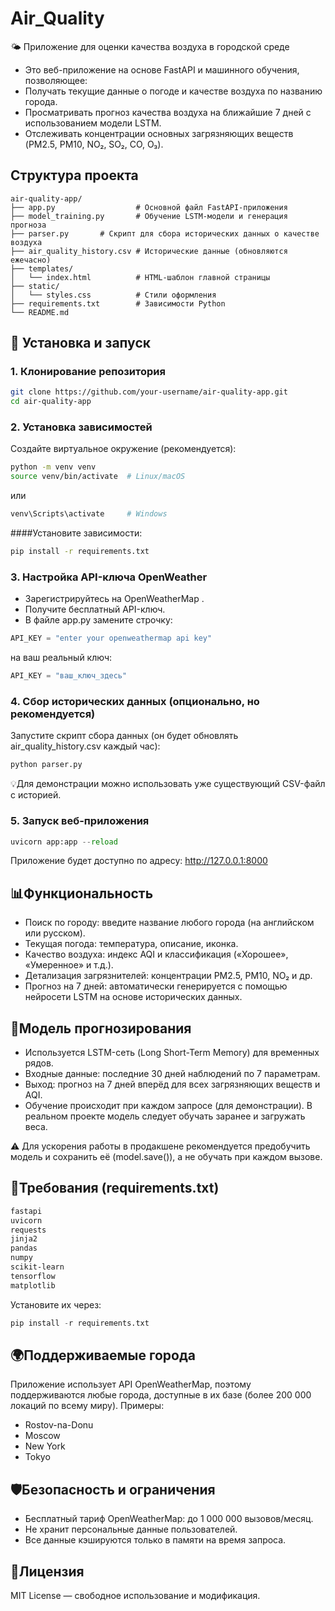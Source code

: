# Air_Quality
🌤️ Приложение для оценки качества воздуха в городской среде 

- Это веб-приложение на основе FastAPI и машинного обучения, позволяющее: 
- Получать текущие данные о погоде и качестве воздуха по названию города.
- Просматривать прогноз качества воздуха на ближайшие 7 дней с использованием модели LSTM.
- Отслеживать концентрации основных загрязняющих веществ (PM2.5, PM10, NO₂, SO₂, CO, O₃).   

 ## Структура проекта 
 ```
air-quality-app/
├── app.py                  # Основной файл FastAPI-приложения
├── model_training.py       # Обучение LSTM-модели и генерация прогноза
├── parser.py       # Скрипт для сбора исторических данных о качестве воздуха
├── air_quality_history.csv # Исторические данные (обновляются ежечасно)
├── templates/
│   └── index.html          # HTML-шаблон главной страницы
├── static/
│   └── styles.css          # Стили оформления
├── requirements.txt        # Зависимости Python
└── README.md
 ```
 
 
## 🚀 Установка и запуск 

### 1. Клонирование репозитория 
```bash
git clone https://github.com/your-username/air-quality-app.git
cd air-quality-app
 ```
 
### 2. Установка зависимостей 
Создайте виртуальное окружение (рекомендуется): 
```bash
python -m venv venv
source venv/bin/activate  # Linux/macOS
```
или
```bash
venv\Scripts\activate     # Windows
 ```

####Установите зависимости: 
```bash
pip install -r requirements.txt
```
 
### 3. Настройка API-ключа OpenWeather 
- Зарегистрируйтесь на OpenWeatherMap .
- Получите бесплатный API-ключ.
- В файле app.py замените строчку:
```python
API_KEY = "enter your openweathermap api key"
```
на ваш реальный ключ: 
```python
API_KEY = "ваш_ключ_здесь"
```


### 4. Сбор исторических данных (опционально, но рекомендуется) 

Запустите скрипт сбора данных (он будет обновлять air_quality_history.csv каждый час): 
```python
python parser.py
```
💡Для демонстрации можно использовать уже существующий CSV-файл с историей. 
     

### 5. Запуск веб-приложения 
```python
uvicorn app:app --reload
```
Приложение будет доступно по адресу: http://127.0.0.1:8000  
 
## 📊Функциональность 

- Поиск по городу: введите название любого города (на английском или русском).
- Текущая погода: температура, описание, иконка.
- Качество воздуха: индекс AQI и классификация («Хорошее», «Умеренное» и т.д.).
- Детализация загрязнителей: концентрации PM2.5, PM10, NO₂ и др.
- Прогноз на 7 дней: автоматически генерируется с помощью нейросети LSTM на основе исторических данных.
     
## 🧠Модель прогнозирования 

- Используется LSTM-сеть (Long Short-Term Memory) для временных рядов.
- Входные данные: последние 30 дней наблюдений по 7 параметрам.
- Выход: прогноз на 7 дней вперёд для всех загрязняющих веществ и AQI.
- Обучение происходит при каждом запросе (для демонстрации). В реальном проекте модель следует обучать заранее и загружать веса.
     
⚠️ Для ускорения работы в продакшене рекомендуется предобучить модель и сохранить её (model.save()), а не обучать при каждом вызове. 
     

 
## 📝Требования (requirements.txt) 
```txt
fastapi
uvicorn
requests
jinja2
pandas
numpy
scikit-learn
tensorflow
matplotlib
```
 

Установите их через: 
```python
pip install -r requirements.txt
```
 
 
## 🌍Поддерживаемые города 

Приложение использует API OpenWeatherMap, поэтому поддерживаются любые города, доступные в их базе (более 200 000 локаций по всему миру). 
Примеры: 
- Rostov-na-Donu
- Moscow
- New York
- Tokyo
     
## 🛡️Безопасность и ограничения 
- Бесплатный тариф OpenWeatherMap: до 1 000 000 вызовов/месяц.
- Не хранит персональные данные пользователей.
- Все данные кэшируются только в памяти на время запроса.
     

 

## 📄Лицензия 

MIT License — свободное использование и модификация. 
